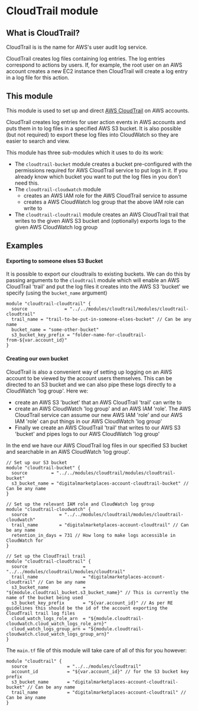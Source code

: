 # CloudTrail module

## What is CloudTrail?

CloudTrail is is the name for AWS's user audit log service.

CloudTrail creates log files containing log entries. The log entries correspond to actions by users. If, for example, the root user on an AWS account creates a new EC2 instance then CloudTrail will create a log entry in a log file for this action.

## This module

This module is used to set up and direct [AWS CloudTrail](https://docs.aws.amazon.com/awscloudtrail/latest/userguide/cloudtrail-user-guide.html) on AWS accounts.

CloudTrail creates log entries for user action events in AWS accounts and puts them in to log files in a specified AWS S3 bucket.
It is also possible (but not required) to export these log files into CloudWatch so they are easier to search and view.

This module has three sub-modules which it uses to do its work:

* The `cloudtrail-bucket` module creates a bucket pre-configured with the permissions required for AWS CloudTrail service to put logs in it. If you already know which bucket you want to put the log files in you don't need this.
* The `cloudtrail-cloudwatch` module
  * creates an AWS IAM role for the AWS CloudTrail service to assume
  * creates a AWS CloudWatch log group that the above IAM role can write to
* The `cloudtrail-cloudtrail` module creates an AWS CloudTrail trail that writes to the given AWS S3 bucket and (optionally) exports logs to the given AWS CloudWatch log group

## Examples

#### Exporting to someone elses S3 Bucket

It is possible to export our cloudtrails to existing buckets. We can do this by passing arguments to the `cloudtrail` module which will enable an AWS CloudTrail 'trail' and put the log files it creates into the AWS S3 'bucket' we specify (using the `bucket_name` argument)

```
module "cloudtrail-cloudtrail" {
  source              = "../../modules/cloudtrail/modules/cloudtrail-cloudtrail"
  trail_name = "trail-to-be-put-in-someone-elses-bucket" // Can be any name
  bucket_name = "some-other-bucket"
  s3_bucket_key_prefix = "folder-name-for-cloudtrail-from-${var.account_id}"
}
```


#### Creating our own bucket

CloudTrail is also a convenient way of setting up logging on an AWS account to be viewed by the account users themselves. This can be directed to an S3 bucket and we can also pipe these logs directly to a CloudWatch 'log group'. Here we:
* create an AWS S3 'bucket' that an AWS CloudTrail 'trail' can write to
* create an AWS CloudWatch 'log group' and an AWS IAM 'role'. The AWS CloudTrail service can assume our new AWS IAM 'role' and our AWS IAM 'role' can put things in our AWS CloudWatch 'log group'
* Finally we create an AWS CloudTrail 'trail' that writes to our AWS S3 'bucket' and pipes logs to our AWS CloudWatch 'log group'

In the end we have our AWS CloudTrail log files in our specified S3 bucket and searchable in an AWS CloudWatch 'log group'.

```
// Set up our S3 bucket
module "cloudtrail-bucket" {
  source         = "../../modules/cloudtrail/modules/cloudtrail-bucket"
  s3_bucket_name = "digitalmarketplaces-account-cloudtrail-bucket" // Can be any name
}

// Set up the relevant IAM role and CloudWatch log group
module "cloudtrail-cloudwatch" {
  source            = "../../modules/cloudtrail/modules/cloudtrail-cloudwatch"
  trail_name        = "digitalmarketplaces-account-cloudtrail" // Can be any name
  retention_in_days = 731 // How long to make logs accessible in CloudWatch for
}

// Set up the CloudTrail trail
module "cloudtrail-cloudtrail" {
  source                     = "../../modules/cloudtrail/modules/cloudtrail"
  trail_name                 = "digitalmarketplaces-account-cloudtrail" // Can be any name
  s3_bucket_name             = "${module.cloudtrail_bucket.s3_bucket_name}" // This is currently the name of the bucket being used
  s3_bucket_key_prefix       = "${var.account_id}" // As per RE guidelines this should be the id of the account exporting the CloudTrail trail log files
  cloud_watch_logs_role_arn  = "${module.cloudtrail-cloudwatch.cloud_watch_logs_role_arn}"
  cloud_watch_logs_group_arn = "${module.cloudtrail-cloudwatch.cloud_watch_logs_group_arn}"
}
```

The `main.tf` file of this module will take care of all of this for you however:

```
module "cloudtrail" {
  source               = "../../modules/cloudtrail"
  account_id           = "${var.account_id}" // for the S3 bucket key prefix
  s3_bucket_name       = "digitalmarketplaces-account-cloudtrail-bucket" // Can be any name
  trail_name           = "digitalmarketplaces-account-cloudtrail" // Can be any name
}
```
